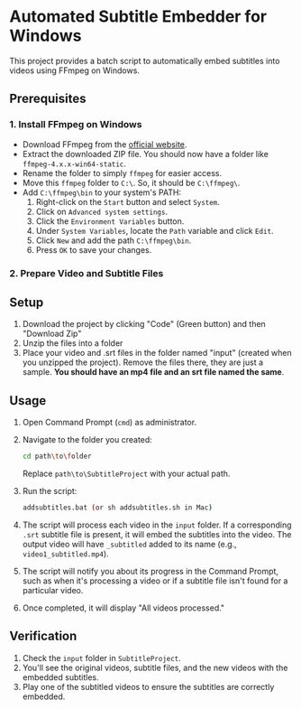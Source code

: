 # Automated Subtitle Embedder for Windows

This project provides a batch script to automatically embed subtitles into videos using FFmpeg on Windows.

## Prerequisites

### 1. Install FFmpeg on Windows

- Download FFmpeg from the [official website](https://ffmpeg.org/download.html).
- Extract the downloaded ZIP file. You should now have a folder like `ffmpeg-4.x.x-win64-static`.
- Rename the folder to simply `ffmpeg` for easier access.
- Move this `ffmpeg` folder to `C:\`. So, it should be `C:\ffmpeg\`.
- Add `C:\ffmpeg\bin` to your system's PATH:
    1. Right-click on the `Start` button and select `System`.
    2. Click on `Advanced system settings`.
    3. Click the `Environment Variables` button.
    4. Under `System Variables`, locate the `Path` variable and click `Edit`.
    5. Click `New` and add the path `C:\ffmpeg\bin`.
    6. Press `OK` to save your changes.

### 2. Prepare Video and Subtitle Files

## Setup

1. Download the project by clicking "Code" (Green button) and then "Download Zip"
2. Unzip the files into a folder
3. Place your video and .srt files in the folder named "input" (created when you unzipped the project). Remove the files there, they are just a sample. **You should have an mp4 file and an srt file named the same**.

## Usage

1. Open Command Prompt (`cmd`) as administrator.
2. Navigate to the folder you created:

    ```bash
    cd path\to\folder
    ```

    Replace `path\to\SubtitleProject` with your actual path.

3. Run the script:

    ```bash
    addsubtitles.bat (or sh addsubtitles.sh in Mac)
    ```

4. The script will process each video in the `input` folder. If a corresponding `.srt` subtitle file is present, it will embed the subtitles into the video. The output video will have `_subtitled` added to its name (e.g., `video1_subtitled.mp4`).

5. The script will notify you about its progress in the Command Prompt, such as when it's processing a video or if a subtitle file isn't found for a particular video.

6. Once completed, it will display "All videos processed."

## Verification

1. Check the `input` folder in `SubtitleProject`.
2. You'll see the original videos, subtitle files, and the new videos with the embedded subtitles.
3. Play one of the subtitled videos to ensure the subtitles are correctly embedded.
